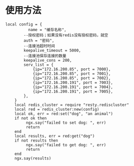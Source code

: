 使用方法
=======
	local config = {
              name = "缓存名称",
            --授权密码；如果没有redis没有授权密码，就空
            auth = "密码",
            --连接池超时时间
            keepalive_timeout = 5000,
            --连接池保存连接的数量
            keepalive_cons = 200,
            serv_list = {
                {ip="172.16.200.85", port = 7000},
                {ip="172.16.200.85", port = 7001},
                {ip="172.16.200.85", port = 7002},
                {ip="172.16.200.191", port = 7003},
                {ip="172.16.200.191", port = 7004},
                {ip="172.16.200.191", port = 7005},
            },
        }
        local redis_cluster = require "resty.rediscluster"
        local red = redis_cluster:new(config)
        local ok, err = red:set("dog", "an animal")
        if not ok then
             ngx.say("failed to set dog: ", err)
             return
        end
        local results, err = red:get("dog")
        if not results then
             ngx.say("failed to get dog: ", err)
             return
        end
        ngx.say(results)


